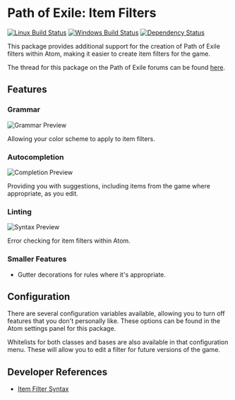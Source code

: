 # Path of Exile: Item Filters

[![Linux Build Status](https://travis-ci.org/atom-exiles/path-of-exile-item-filter.svg?branch=master)](https://travis-ci.org/atom-exiles/path-of-exile-item-filter)
[![Windows Build Status](https://ci.appveyor.com/api/projects/status/vs96bog9cde4acxi/branch/master?svg=true)](https://ci.appveyor.com/project/GlenCFL/path-of-exile-item-filter/branch/master)
[![Dependency Status](https://david-dm.org/atom-exiles/path-of-exile-item-filter.svg)](https://david-dm.org/atom-exiles/path-of-exile-item-filter)

This package provides additional support for the creation of Path of Exile filters within Atom, making it easier to create item filters for the game.

The thread for this package on the Path of Exile forums can be found [here](https://www.pathofexile.com/forum/view-thread/1840620).

## Features
### Grammar
![Grammar Preview](https://raw.githubusercontent.com/atom-exiles/path-of-exile-item-filter/master/media/syntax.png)

Allowing your color scheme to apply to item filters.

### Autocompletion
![Completion Preview](https://raw.githubusercontent.com/atom-exiles/path-of-exile-item-filter/master/media/completion.png)

Providing you with suggestions, including items from the game where appropriate, as you edit.

### Linting
![Syntax Preview](https://raw.githubusercontent.com/atom-exiles/path-of-exile-item-filter/master/media/linter.png)

Error checking for item filters within Atom.

### Smaller Features
- Gutter decorations for rules where it's appropriate.

## Configuration

There are several configuration variables available, allowing you to turn off features that you don't personally like. These options can be found in the Atom settings panel for this package.

Whitelists for both classes and bases are also available in that configuration menu. These will allow you to edit a filter for future versions of the game.

## Developer References

- [Item Filter Syntax](docs/syntax.md)
